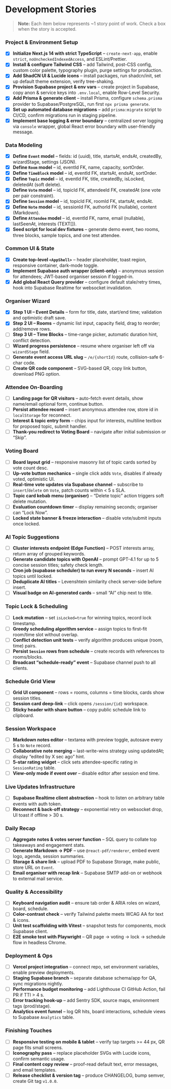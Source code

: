 # Development Stories

> **Note:** Each item below represents \~1 story point of work. Check a box when the story is accepted.

### Project & Environment Setup

- [x] **Initialize Next.js 14 with strict TypeScript** – `create-next-app`, enable `strict`, `noUncheckedIndexedAccess`, and ESLint/Prettier.
- [x] **Install & configure Tailwind CSS** – add Tailwind, post-CSS config, custom color palette, typography plugin, purge settings for production.
- [x] **Add ShadCN UI & Lucide icons** – install packages, run shadcn/init, set up default theme extension, verify tree-shaking.
- [x] **Provision Supabase project & env vars** – create project in Supabase, copy anon & service keys into `.env.local`, enable Row-Level Security.
- [x] **Add Prisma & generate client** – install Prisma, configure `schema.prisma` provider to Supabase/PostgreSQL, run first `npx prisma generate`.
- [x] **Set up automated database migrations** – add `prisma:migrate` script to CI/CD, confirm migrations run in staging pipeline.
- [x] **Implement base logging & error boundary** – centralized server logging via `console` wrapper, global React error boundary with user-friendly message.

### Data Modeling

- [x] **Define `Event` model** – fields: id (uuid), title, startsAt, endsAt, createdBy, wizardStage, settings (JSON).
- [x] **Define `Room` model** – id, eventId FK, name, capacity, sortOrder.
- [x] **Define `TimeBlock` model** – id, eventId FK, startsAt, endsAt, sortOrder.
- [x] **Define `Topic` model** – id, eventId FK, title, createdBy, isLocked, deletedAt (soft delete).
- [x] **Define `Vote` model** – id, topicId FK, attendeeId FK, createdAt (one vote per pair constraint).
- [x] **Define `Session` model** – id, topicId FK, roomId FK, startsAt, endsAt.
- [x] **Define `Note` model** – id, sessionId FK, authorId FK (nullable), content (Markdown).
- [x] **Define `Attendee` model** – id, eventId FK, name, email (nullable), lastSeenAt, interests (TEXT\[]).
- [x] **Seed script for local dev fixtures** – generate demo event, two rooms, three blocks, sample topics, and one test attendee.

### Common UI & State

- [x] **Create top-level `<AppShell>`** – header placeholder, toast region, responsive container, dark-mode toggle.
- [x] **Implement Supabase auth wrapper (client-only)** – anonymous session for attendees; JWT-based organiser session if logged-in.
- [x] **Add global React Query provider** – configure default stale/retry times, hook into Supabase Realtime for websocket invalidation.

### Organiser Wizard

- [x] **Step 1 UI – Event Details** – form for title, date, start/end time; validation and optimistic draft save.
- [x] **Step 2 UI – Rooms** – dynamic list input, capacity field, drag to reorder; add/remove rows.
- [ ] **Step 3 UI – Time Blocks** – time-range picker, automatic duration hint, conflict detection.
- [ ] **Wizard progress persistence** – resume where organiser left off via `wizardStage` field.
- [ ] **Generate event access URL slug** – `/e/{shortId}` route, collision-safe 6-char code.
- [ ] **Create QR code component** – SVG-based QR, copy link button, download PNG option.

### Attendee On-Boarding

- [ ] **Landing page for QR visitors** – auto-fetch event details, show name/email optional form, continue button.
- [ ] **Persist attendee record** – insert anonymous attendee row, store id in `localStorage` for reconnect.
- [ ] **Interest & topic entry form** – chips input for interests, multiline textbox for proposed topic, submit handler.
- [ ] **Thank-you redirect to Voting Board** – navigate after initial submission or “Skip”.

### Voting Board

- [ ] **Board layout grid** – responsive masonry list of topic cards sorted by vote count desc.
- [ ] **Up-vote button mechanics** – single click adds `Vote`, disables if already voted, optimistic UI.
- [ ] **Real-time vote updates via Supabase channel** – subscribe to `insert`/`delete` on `Vote`, patch counts within < 5 s SLA.
- [ ] **Topic card kebab menu (organiser)** – “Delete topic” action triggers soft delete mutation.
- [ ] **Evaluation countdown timer** – display remaining seconds; organiser can “Lock Now”.
- [ ] **Locked state banner & freeze interaction** – disable vote/submit inputs once locked.

### AI Topic Suggestions

- [ ] **Cluster interests endpoint (Edge Function)** – POST interests array, return array of grouped keywords.
- [ ] **Generate candidate topics with OpenAI** – prompt GPT-4.1 for up to 5 concise session titles; safety check length.
- [ ] **Cron job (supabase scheduler) to run every N seconds** – insert AI topics until locked.
- [ ] **Deduplicate AI titles** – Levenshtein similarity check server-side before insert.
- [ ] **Visual badge on AI-generated cards** – small “AI” chip next to title.

### Topic Lock & Scheduling

- [ ] **Lock mutation** – set `isLocked=true` for winning topics, record lock timestamp.
- [ ] **Greedy scheduling algorithm service** – assign topics to first-fit room/time slot without overlap.
- [ ] **Conflict detection unit tests** – verify algorithm produces unique (room, time) pairs.
- [ ] **Persist `Session` rows from schedule** – create records with references to rooms/blocks.
- [ ] **Broadcast “schedule-ready” event** – Supabase channel push to all clients.

### Schedule Grid View

- [ ] **Grid UI component** – rows = rooms, columns = time blocks, cards show session titles.
- [ ] **Session card deep-link** – click opens `/session/{id}` workspace.
- [ ] **Sticky header with share button** – copy public schedule link to clipboard.

### Session Workspace

- [ ] **Markdown notes editor** – textarea with preview toggle, autosave every 5 s to `Note` record.
- [ ] **Collaborative note merging** – last-write-wins strategy using updatedAt; display “edited by X sec ago” hint.
- [ ] **5-star rating widget** – click sets attendee-specific rating in `SessionRating` table.
- [ ] **View-only mode if event over** – disable editor after session end time.

### Live Updates Infrastructure

- [ ] **Supabase Realtime client abstraction** – hook to listen on arbitrary table events with auth token.
- [ ] **Reconnect & back-off strategy** – exponential retry on websocket drop, UI toast if offline > 30 s.

### Daily Recap

- [ ] **Aggregate notes & votes server function** – SQL query to collate top takeaways and engagement stats.
- [ ] **Generate Markdown → PDF** – use `@react-pdf/renderer`, embed event logo, agenda, session summaries.
- [ ] **Storage & share link** – upload PDF to Supabase Storage, make public, store URL on `Event`.
- [ ] **Email organiser with recap link** – Supabase SMTP add-on or webhook to external mail service.

### Quality & Accessibility

- [ ] **Keyboard navigation audit** – ensure tab order & ARIA roles on wizard, board, schedule.
- [ ] **Color-contrast check** – verify Tailwind palette meets WCAG AA for text & icons.
- [ ] **Unit test scaffolding with Vitest** – snapshot tests for components, mock Supabase client.
- [ ] **E2E smoke test with Playwright** – QR page → voting → lock → schedule flow in headless Chrome.

### Deployment & Ops

- [ ] **Vercel project integration** – connect repo, set environment variables, enable preview deployments.
- [ ] **Staging Supabase branch** – separate database schema/app for QA, sync migrations nightly.
- [ ] **Performance budget monitoring** – add Lighthouse CI GitHub Action, fail PR if TTI > 4 s.
- [ ] **Error tracking hook-up** – add Sentry SDK, source maps, environment tags (prod/stage).
- [ ] **Analytics event funnel** – log QR hits, board interactions, schedule views to Supabase `Analytics` table.

### Finishing Touches

- [ ] **Responsive testing on mobile & tablet** – verify tap targets >= 44 px, QR page fits small screens.
- [ ] **Iconography pass** – replace placeholder SVGs with Lucide icons, confirm semantic usage.
- [ ] **Final content copy review** – proof-read default text, error messages, and email templates.
- [ ] **Release checklist & version tag** – produce CHANGELOG, bump semver, create Git tag `v1.0.0`.
